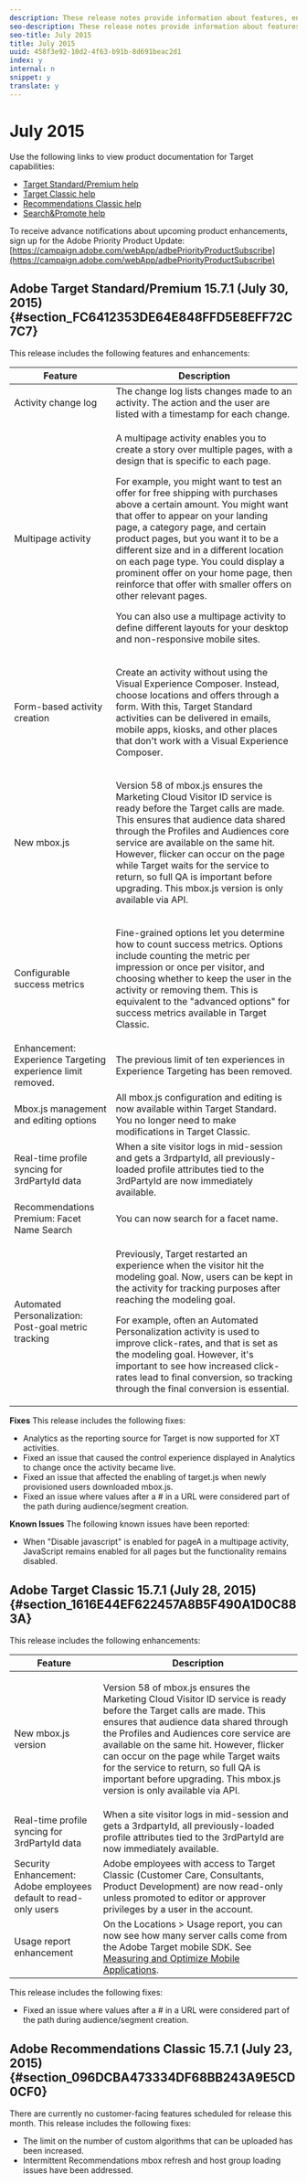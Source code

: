 ```yaml
---
description: These release notes provide information about features, enhancements, fixes, and known issues for the latest or upcoming Target releases.
seo-description: These release notes provide information about features, enhancements, fixes, and known issues for the latest or upcoming Target releases.
seo-title: July 2015
title: July 2015
uuid: 458f3e92-10d2-4f63-b91b-8d691beac2d1
index: y
internal: n
snippet: y
translate: y
---
```


# July 2015


<a id="section_209FD0D5FA5B4EC2AEABB2CC7901612F"></a>

Use the following links to view product documentation for Target capabilities:

* [Target Standard/Premium help](https://marketing.adobe.com/resources/help/en_US/target/)
* [Target Classic help](https://marketing.adobe.com/resources/help/en_US/tnt/help/)
* [Recommendations Classic help](https://marketing.adobe.com/resources/help/en_US/rec/)
* [Search&amp;Promote help](https://marketing.adobe.com/resources/help/en_US/snp/)

To receive advance notifications about upcoming product enhancements, sign up for the Adobe Priority Product Update:
[https://campaign.adobe.com/webApp/adbePriorityProductSubscribe](https://campaign.adobe.com/webApp/adbePriorityProductSubscribe) 

## Adobe Target Standard/Premium 15.7.1 (July 30, 2015) {#section_FC6412353DE64E848FFD5E8EFF72C7C7}

This release includes the following features and enhancements:


<table id="table_4BA8DA701BC64427957355E144570EFE"> 
 <thead> 
  <tr> 
   <th colname="col1" class="entry">Feature</th> 
   <th colname="col2" class="entry">Description</th> 
  </tr>
 </thead>
 <tbody> 
  <tr> 
   <td colname="col1">Activity change log</td> 
   <td colname="col2">The change log lists changes made to an activity. The action and the user are listed with a timestamp for each change.</td> 
  </tr> 
  <tr> 
   <td colname="col1">Multipage activity</td> 
   <td colname="col2"> <p>A multipage activity enables you to create a story over multiple pages, with a design that is specific to each page.</p> <p>For example, you might want to test an offer for free shipping with purchases above a certain amount. You might want that offer to appear on your landing page, a category page, and certain product pages, but you want it to be a different size and in a different location on each page type. You could display a prominent offer on your home page, then reinforce that offer with smaller offers on other relevant pages.</p> <p>You can also use a multipage activity to define different layouts for your desktop and non-responsive mobile sites.</p> </td> 
  </tr> 
  <tr> 
   <td colname="col1">Form-based activity creation</td> 
   <td colname="col2"> <p>Create an activity without using the Visual Experience Composer. Instead, choose locations and offers through a form. With this, Target Standard activities can be delivered in emails, mobile apps, kiosks, and other places that don't work with a Visual Experience Composer.</p> </td> 
  </tr> 
  <tr> 
   <td colname="col1"> <p>New mbox.js</p> </td> 
   <td colname="col2"> <p>Version 58 of mbox.js ensures the Marketing Cloud Visitor ID service is ready before the Target calls are made. This ensures that audience data shared through the Profiles and Audiences core service are available on the same hit. However, flicker can occur on the page while Target waits for the service to return, so full QA is important before upgrading. This mbox.js version is only available via API.</p> </td> 
  </tr> 
  <tr> 
   <td colname="col1">Configurable success metrics</td> 
   <td colname="col2"> <p>Fine-grained options let you determine how to count success metrics. Options include counting the metric per impression or once per visitor, and choosing whether to keep the user in the activity or removing them. This is equivalent to the "advanced options" for success metrics available in Target Classic.</p> </td> 
  </tr> 
  <tr> 
   <td colname="col1">Enhancement: Experience Targeting experience limit removed.</td> 
   <td colname="col2">The previous limit of ten experiences in Experience Targeting has been removed.</td> 
  </tr> 
  <!-- <row> <entry colname="col1">Enhanced click tracking configuration <TGT-9897> </entry> <entry colname="col2"> You can now browse to a different page to set up click tracking for A/B and Experience Targeting activities. </entry> </row> --> 
  <tr> 
   <td colname="col1">Mbox.js management and editing options</td> 
   <td colname="col2">All mbox.js configuration and editing is now available within Target Standard. You no longer need to make modifications in Target Classic.</td> 
  </tr> 
  <tr> 
   <td colname="col1">Real-time profile syncing for 3rdPartyId data</td> 
   <td colname="col2">When a site visitor logs in mid-session and gets a 3rdpartyId, all previously-loaded profile attributes tied to the 3rdPartyId are now immediately available.</td> 
  </tr> 
  <tr> 
   <td colname="col1" class="premium">Recommendations Premium: Facet Name Search</td> 
   <td colname="col2">You can now search for a facet name.</td> 
  </tr> 
  <tr> 
   <td colname="col1" class="premium">Automated Personalization: Post-goal metric tracking</td> 
   <td colname="col2"> <p>Previously, Target restarted an experience when the visitor hit the modeling goal. Now, users can be kept in the activity for tracking purposes after reaching the modeling goal.</p> <p>For example, often an Automated Personalization activity is used to improve click-rates, and that is set as the modeling goal. However, it's important to see how increased click-rates lead to final conversion, so tracking through the final conversion is essential.</p> </td> 
  </tr> 
 </tbody> 
</table>

**Fixes** 
This release includes the following fixes:

* Analytics as the reporting source for Target is now supported for XT activities.
* Fixed an issue that caused the control experience displayed in Analytics to change once the activity became live.
* Fixed an issue that affected the enabling of target.js when newly provisioned users downloaded mbox.js.
* Fixed an issue where values after a # in a URL were considered part of the path during audience/segment creation.

**Known Issues** 
The following known issues have been reported:

* When "Disable javascript" is enabled for pageA in a multipage activity, JavaScript remains enabled for all pages but the functionality remains disabled.


## Adobe Target Classic 15.7.1 (July 28, 2015) {#section_1616E44EF622457A8B5F490A1D0C883A}

This release includes the following enhancements:


<table id="table_F95BF7F3EC8A4C4D893130EFD7DC007C"> 
 <thead> 
  <tr> 
   <th colname="col1" class="entry">Feature</th> 
   <th colname="col2" class="entry">Description</th> 
  </tr>
 </thead>
 <tbody> 
  <tr> 
   <td colname="col1">New mbox.js version</td> 
   <td colname="col2"> <p>Version 58 of mbox.js ensures the Marketing Cloud Visitor ID service is ready before the Target calls are made. This ensures that audience data shared through the Profiles and Audiences core service are available on the same hit. However, flicker can occur on the page while Target waits for the service to return, so full QA is important before upgrading. This mbox.js version is only available via API.</p> </td> 
  </tr> 
  <tr> 
   <td colname="col1">Real-time profile syncing for 3rdPartyId data</td> 
   <td colname="col2">When a site visitor logs in mid-session and gets a 3rdpartyId, all previously-loaded profile attributes tied to the 3rdPartyId are now immediately available.</td> 
  </tr> 
  <tr> 
   <td colname="col1">Security Enhancement: Adobe employees default to read-only users</td> 
   <td colname="col2">Adobe employees with access to Target Classic (Customer Care, Consultants, Product Development) are now read-only unless promoted to editor or approver privileges by a user in the account.</td> 
  </tr> 
  <tr> 
   <td colname="col1">Usage report enhancement</td> 
   <td colname="col2"> On the Locations &gt; Usage report, you can now see how many server calls come from the Adobe Target mobile SDK. See <a href="https://marketing.adobe.com/developer/get-started/mobile/c-measuring-mobile-applications" format="https" scope="external">Measuring and Optimize Mobile Applications</a>. </td> 
  </tr> 
 </tbody> 
</table>

This release includes the following fixes:

* Fixed an issue where values after a # in a URL were considered part of the path during audience/segment creation.


## Adobe Recommendations Classic 15.7.1 (July 23, 2015) {#section_096DCBA473334DF68BB243A9E5CD0CF0}

There are currently no customer-facing features scheduled for release this month.
This release includes the following fixes:

* The limit on the number of custom algorithms that can be uploaded has been increased.
* Intermittent Recommendations mbox refresh and host group loading issues have been addressed.

